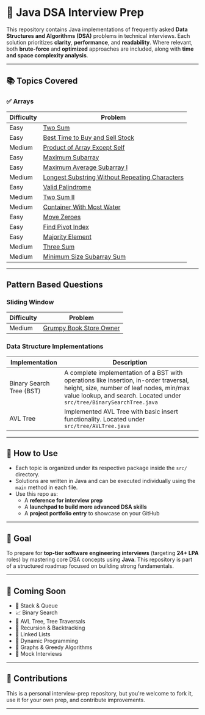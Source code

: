 # 📘 Java DSA Interview Prep

This repository contains Java implementations of frequently asked **Data Structures and Algorithms (DSA)** problems in technical interviews. Each solution prioritizes **clarity**, **performance**, and **readability**. Where relevant, both **brute-force** and **optimized** approaches are included, along with **time and space complexity analysis**.

---

## 📚 Topics Covered

### ✅ Arrays
| Difficulty | Problem |
|------------|---------|
| Easy       | [Two Sum](https://leetcode.com/problems/two-sum/) |
| Easy       | [Best Time to Buy and Sell Stock](https://leetcode.com/problems/best-time-to-buy-and-sell-stock/) |
| Medium     | [Product of Array Except Self](https://leetcode.com/problems/product-of-array-except-self/) |
| Easy       | [Maximum Subarray](https://leetcode.com/problems/maximum-subarray/) |
| Easy       | [Maximum Average Subarray I](https://leetcode.com/problems/maximum-average-subarray-i/) |
| Medium     | [Longest Substring Without Repeating Characters](https://leetcode.com/problems/longest-substring-without-repeating-characters/) |
| Easy       | [Valid Palindrome](https://leetcode.com/problems/valid-palindrome/) |
| Medium     | [Two Sum II](https://leetcode.com/problems/two-sum-ii-input-array-is-sorted/) |
| Medium     | [Container With Most Water](https://leetcode.com/problems/container-with-most-water/) |
| Easy       | [Move Zeroes](https://leetcode.com/problems/move-zeroes/) |
| Easy       | [Find Pivot Index](https://leetcode.com/problems/find-pivot-index/) |
| Easy       | [Majority Element](https://leetcode.com/problems/majority-element/) |
| Medium     | [Three Sum](https://leetcode.com/problems/3sum/) |
| Medium     | [Minimum Size Subarray Sum](https://leetcode.com/problems/minimum-size-subarray-sum/) |

---

## Pattern Based Questions

### Sliding Window
| Difficulty | Problem                                                           |
|------------|-------------------------------------------------------------------|
| Medium     | [Grumpy Book Store Owner](https://leetcode.com/problems/grumpy-bookstore-owner/description/?envType=problem-list-v2&envId=sliding-window) |

### Data Structure Implementations

| Implementation           | Description                                                                                                                                                                                             |
|--------------------------|---------------------------------------------------------------------------------------------------------------------------------------------------------------------------------------------------------|
| Binary Search Tree (BST) | A complete implementation of a BST with operations like insertion, in-order traversal, height, size, number of leaf nodes, min/max value lookup, and search. Located under `src/tree/BinarySearchTree.java` |
| AVL Tree                 | Implemented AVL Tree with basic insert functionality. Located under `src/tree/AVLTree.java`                                                                                                                                                   |

---

## 🧠 How to Use

- Each topic is organized under its respective package inside the `src/` directory.
- Solutions are written in Java and can be executed individually using the `main` method in each file.
- Use this repo as:
  - A **reference for interview prep**
  - A **launchpad to build more advanced DSA skills**
  - A **project portfolio entry** to showcase on your GitHub

---

## 🚀 Goal

To prepare for **top-tier software engineering interviews** (targeting **24+ LPA** roles) by mastering core DSA concepts using **Java**. This repository is part of a structured roadmap focused on building strong fundamentals.

---

## 📌 Coming Soon

- 🔄 Stack & Queue
- 📈 Binary Search
- 🌲 AVL Tree, Tree Traversals
- 🧮 Recursion & Backtracking
- 🔗 Linked Lists
- 🧠 Dynamic Programming
- 🧩 Graphs & Greedy Algorithms
- 💬 Mock Interviews

---

## 🙌 Contributions

This is a personal interview-prep repository, but you're welcome to fork it, use it for your own prep, and contribute improvements.

---
